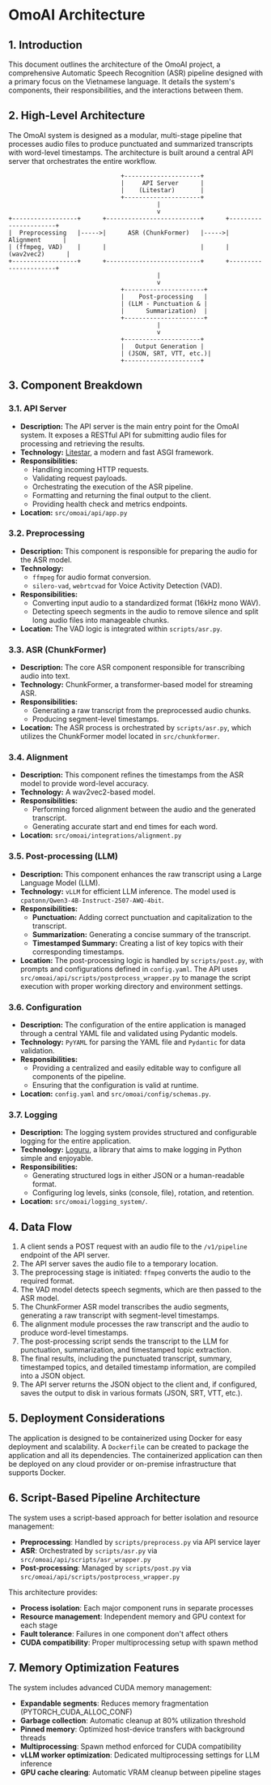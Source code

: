 # OmoAI Architecture

## 1. Introduction

This document outlines the architecture of the OmoAI project, a comprehensive Automatic Speech Recognition (ASR) pipeline designed with a primary focus on the Vietnamese language. It details the system's components, their responsibilities, and the interactions between them.

## 2. High-Level Architecture

The OmoAI system is designed as a modular, multi-stage pipeline that processes audio files to produce punctuated and summarized transcripts with word-level timestamps. The architecture is built around a central API server that orchestrates the entire workflow.

```
                               +---------------------+
                               |     API Server      |
                               |    (Litestar)       |
                               +---------------------+
                                         |
                                         v
+------------------+      +--------------------------+      +----------------------+
|  Preprocessing   |----->|      ASR (ChunkFormer)   |----->|       Alignment      |
| (ffmpeg, VAD)    |      |                          |      |      (wav2vec2)      |
+------------------+      +--------------------------+      +----------------------+
                                         |
                                         v
                               +----------------------+
                               |    Post-processing   |
                               | (LLM - Punctuation & |
                               |      Summarization)  |
                               +----------------------+
                                         |
                                         v
                               +---------------------+
                               |   Output Generation |
                               | (JSON, SRT, VTT, etc.)|
                               +---------------------+
```

## 3. Component Breakdown

### 3.1. API Server

*   **Description:** The API server is the main entry point for the OmoAI system. It exposes a RESTful API for submitting audio files for processing and retrieving the results.
*   **Technology:** [Litestar](https://litestar.dev/), a modern and fast ASGI framework.
*   **Responsibilities:**
    *   Handling incoming HTTP requests.
    *   Validating request payloads.
    *   Orchestrating the execution of the ASR pipeline.
    *   Formatting and returning the final output to the client.
    *   Providing health check and metrics endpoints.
*   **Location:** `src/omoai/api/app.py`

### 3.2. Preprocessing

*   **Description:** This component is responsible for preparing the audio for the ASR model.
*   **Technology:**
    *   `ffmpeg` for audio format conversion.
    *   `silero-vad`, `webrtcvad` for Voice Activity Detection (VAD).
*   **Responsibilities:**
    *   Converting input audio to a standardized format (16kHz mono WAV).
    *   Detecting speech segments in the audio to remove silence and split long audio files into manageable chunks.
*   **Location:** The VAD logic is integrated within `scripts/asr.py`.

### 3.3. ASR (ChunkFormer)

*   **Description:** The core ASR component responsible for transcribing audio into text.
*   **Technology:** ChunkFormer, a transformer-based model for streaming ASR.
*   **Responsibilities:**
    *   Generating a raw transcript from the preprocessed audio chunks.
    *   Producing segment-level timestamps.
*   **Location:** The ASR process is orchestrated by `scripts/asr.py`, which utilizes the ChunkFormer model located in `src/chunkformer`.

### 3.4. Alignment

*   **Description:** This component refines the timestamps from the ASR model to provide word-level accuracy.
*   **Technology:** A wav2vec2-based model.
*   **Responsibilities:**
    *   Performing forced alignment between the audio and the generated transcript.
    *   Generating accurate start and end times for each word.
*   **Location:** `src/omoai/integrations/alignment.py`

### 3.5. Post-processing (LLM)

*   **Description:** This component enhances the raw transcript using a Large Language Model (LLM).
*   **Technology:** `vLLM` for efficient LLM inference. The model used is `cpatonn/Qwen3-4B-Instruct-2507-AWQ-4bit`.
*   **Responsibilities:**
    *   **Punctuation:** Adding correct punctuation and capitalization to the transcript.
    *   **Summarization:** Generating a concise summary of the transcript.
    *   **Timestamped Summary:** Creating a list of key topics with their corresponding timestamps.
*   **Location:** The post-processing logic is handled by `scripts/post.py`, with prompts and configurations defined in `config.yaml`. The API uses `src/omoai/api/scripts/postprocess_wrapper.py` to manage the script execution with proper working directory and environment settings.

### 3.6. Configuration

*   **Description:** The configuration of the entire application is managed through a central YAML file and validated using Pydantic models.
*   **Technology:** `PyYAML` for parsing the YAML file and `Pydantic` for data validation.
*   **Responsibilities:**
    *   Providing a centralized and easily editable way to configure all components of the pipeline.
    *   Ensuring that the configuration is valid at runtime.
*   **Location:** `config.yaml` and `src/omoai/config/schemas.py`.

### 3.7. Logging

*   **Description:** The logging system provides structured and configurable logging for the entire application.
*   **Technology:** [Loguru](https://loguru.readthedocs.io/en/stable/), a library that aims to make logging in Python simple and enjoyable.
*   **Responsibilities:**
    *   Generating structured logs in either JSON or a human-readable format.
    *   Configuring log levels, sinks (console, file), rotation, and retention.
*   **Location:** `src/omoai/logging_system/`.

## 4. Data Flow

1.  A client sends a POST request with an audio file to the `/v1/pipeline` endpoint of the API server.
2.  The API server saves the audio file to a temporary location.
3.  The preprocessing stage is initiated: `ffmpeg` converts the audio to the required format.
4.  The VAD model detects speech segments, which are then passed to the ASR model.
5.  The ChunkFormer ASR model transcribes the audio segments, generating a raw transcript with segment-level timestamps.
6.  The alignment module processes the raw transcript and the audio to produce word-level timestamps.
7.  The post-processing script sends the transcript to the LLM for punctuation, summarization, and timestamped topic extraction.
8.  The final results, including the punctuated transcript, summary, timestamped topics, and detailed timestamp information, are compiled into a JSON object.
9.  The API server returns the JSON object to the client and, if configured, saves the output to disk in various formats (JSON, SRT, VTT, etc.).

## 5. Deployment Considerations

The application is designed to be containerized using Docker for easy deployment and scalability. A `Dockerfile` can be created to package the application and all its dependencies. The containerized application can then be deployed on any cloud provider or on-premise infrastructure that supports Docker.

## 6. Script-Based Pipeline Architecture

The system uses a script-based approach for better isolation and resource management:

- **Preprocessing**: Handled by `scripts/preprocess.py` via API service layer
- **ASR**: Orchestrated by `scripts/asr.py` via `src/omoai/api/scripts/asr_wrapper.py`
- **Post-processing**: Managed by `scripts/post.py` via `src/omoai/api/scripts/postprocess_wrapper.py`

This architecture provides:
- **Process isolation**: Each major component runs in separate processes
- **Resource management**: Independent memory and GPU context for each stage
- **Fault tolerance**: Failures in one component don't affect others
- **CUDA compatibility**: Proper multiprocessing setup with spawn method

## 7. Memory Optimization Features

The system includes advanced CUDA memory management:

- **Expandable segments**: Reduces memory fragmentation (PYTORCH_CUDA_ALLOC_CONF)
- **Garbage collection**: Automatic cleanup at 80% utilization threshold
- **Pinned memory**: Optimized host-device transfers with background threads
- **Multiprocessing**: Spawn method enforced for CUDA compatibility
- **vLLM worker optimization**: Dedicated multiprocessing settings for LLM inference
- **GPU cache clearing**: Automatic VRAM cleanup between pipeline stages
